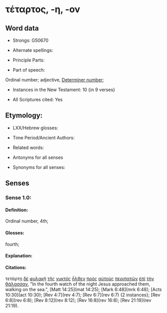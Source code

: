 # τέταρτος, -η, -ον 

<!-- Status: S2=NeedsFinalCheck -->
<!-- Lexica used for edits: BDAG, FFM, LN, A-S -->

## Word data

* Strongs: G50670

* Alternate spellings:

* Principle Parts: 

* Part of speech: 

Ordinal number;
adjective, [Determiner number](http://ugg.readthedocs.io/en/latest/determiner_number.html);

* Instances in the New Testament: 10 {in 9 verses}

* All Scriptures cited: Yes

## Etymology: 

* LXX/Hebrew glosses: 

* Time Period/Ancient Authors: 

* Related words: 

* Antonyms for all senses

* Synonyms for all senses: 

## Senses 

### Sense  1.0: 

#### Definition: 

Ordinal number, 4th;

#### Glosses: 

fourth; 

#### Explanation: 

#### Citations: 

τετάρτῃ [δὲ](../G11610/01.md) [φυλακῇ](../G54380/01.md) [τῆς](../G35880/01.md) [νυκτὸς](../G35710/01.md) [ἦλθεν](../G20640/01.md) [πρὸς](../G43140/01.md) [αὐτοὺς](../G08460/01.md) [περιπατῶν](../G40430/01.md) [ἐπὶ](../G19090/01.md) [τὴν](../G35880/01.md) [θάλασσαν](../G22810/01.md), 
"In the fourth watch of the night Jesus approached them, walking on the sea.", 
[Matt 14:25](mat 14:25);  [Mark 6:48](mrk 6:48);  [Acts 10:30](act 10:30);  [Rev 4:7](rev 4:7);  [Rev 6:7](rev 6:7) {2 instances};  [Rev 6:8](rev 6:8);  [Rev 8:12](rev 8:12);  [Rev 16:8](rev 16:8);  [Rev 21:19](rev 21:19).                                         
